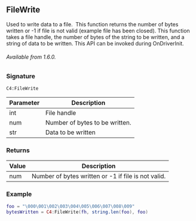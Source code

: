 ## FileWrite

Used to write data to a file.  This function returns the number of bytes written or -1 if file is not valid (example file has been closed). This function takes a file handle, the number of bytes of the string to be written, and a string of data to be written. This API can be invoked during OnDriverInit.

###### Available from 1.6.0.



### Signature

`C4:FileWrite`



| Parameter | Description |
| --- | --- |
| int | File handle |
| num | Number of bytes to be written. |
| str | Data to be written |



### Returns

| Value | Description |
| --- | --- |
| num | Number of bytes written or -1 if file is not valid. |



### Example

```lua
foo = "\000\001\002\003\004\005\006\007\008\009"
bytesWritten = C4:FileWrite(fh, string.len(foo), foo)
```